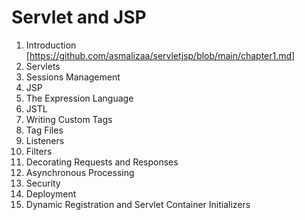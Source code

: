 # Servlet and JSP

1. Introduction [https://github.com/asmalizaa/servletjsp/blob/main/chapter1.md]
2. Servlets
3. Sessions Management
4. JSP
5. The Expression Language
6. JSTL
7. Writing Custom Tags
8. Tag Files
9. Listeners
10. Filters
11. Decorating Requests and Responses
12. Asynchronous Processing
13. Security
14. Deployment
15. Dynamic Registration and Servlet Container Initializers
